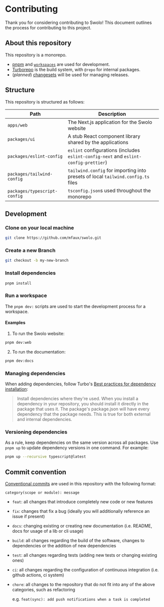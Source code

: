 # Contributing

Thank you for considering contributing to Swolo! This document outlines the
process for contributing to this project.

## About this repository

This repository is a monorepo.

- [pnpm](https://pnpm.io) and [`workspaces`](https://pnpm.io/workspaces) are used for development.
- [Turborepo](https://turbo.build/repo) is the build system, with `@repo` for internal packages.
- (_planned_) [changesets](https://github.com/changesets/changesets) will be used for managing releases.

## Structure

This repository is structured as follows:

| Path                          | Description                                                                          |
| ----------------------------- | ------------------------------------------------------------------------------------ |
| `apps/web`                    | The Next.js application for the Swolo website                                        |
| `packages/ui`                 | A stub React component library shared by the applications                            |
| `packages/eslint-config`      | `eslint` configurations (includes `eslint-config-next` and `eslint-config-prettier`) |
| `packages/tailwind-config`    | `tailwind.config` for importing into presets of local `tailwind.config.ts` files     |
| `packages/typescript-config ` | `tsconfig.json`s used throughout the monorepo                                        |

## Development

### Clone on your local machine

```bash
git clone https://github.com/mfaux/swolo.git
```

### Create a new Branch

```bash
git checkout -b my-new-branch
```

### Install dependencies

```bash
pnpm install
```

### Run a workspace

The `pnpm dev:` scripts are used to start the development process for a workspace.

#### Examples

1. To run the Swolo website:

```bash
pnpm dev:web
```

2. To run the documentation:

```bash
pnpm dev:docs
```

### Managing dependencies

When adding dependencies, follow Turbo's [Best practices for dependency installation](https://turbo.build/repo/docs/crafting-your-repository/managing-dependencies#best-practices-for-dependency-installation):

> Install dependencies where they're used. When you install a dependency in your repository, you should install it directly in the package that uses it. The package's package.json will have every dependency that the package needs. This is true for both external and internal dependencies.

### Versioning dependencies

As a rule, keep dependencies on the same version across all packages. Use
`pnpm up` to update dependency versions in one command. For example:

```bash
pnpm up --recursive typescript@latest
```

## Commit convention

[Conventional commits](https://www.conventionalcommits.org/) are used in this
repository with the following format:

```
category(scope or module): message
```

- `feat`: all changes that introduce completely new code or new features
- `fix`: changes that fix a bug (ideally you will additionally reference an
  issue if present)
- `docs`: changing existing or creating new documentation (i.e. README, docs for
  usage of a lib or cli usage)
- `build`: all changes regarding the build of the software, changes to
  dependencies or the addition of new dependencies
- `test`: all changes regarding tests (adding new tests or changing existing
  ones)
- `ci`: all changes regarding the configuration of continuous integration (i.e.
  github actions, ci system)
- `chore`: all changes to the repository that do not fit into any of the above
  categories, such as refactoring

  e.g. `feat(sync): add push notifications when a task is completed`
